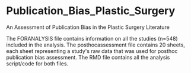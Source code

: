 # Publication_Bias_Plastic_Surgery
An Assessment of Publication Bias in the Plastic Surgery Literature

The FORANALYSIS file contains information on all the studies (n=548) included in the analysis.
The posthocassessment file contains 20 sheets, each sheet representing a study's raw data that was used for posthoc publication bias assessment. 
The RMD file contains all the analysis script/code for both files.
